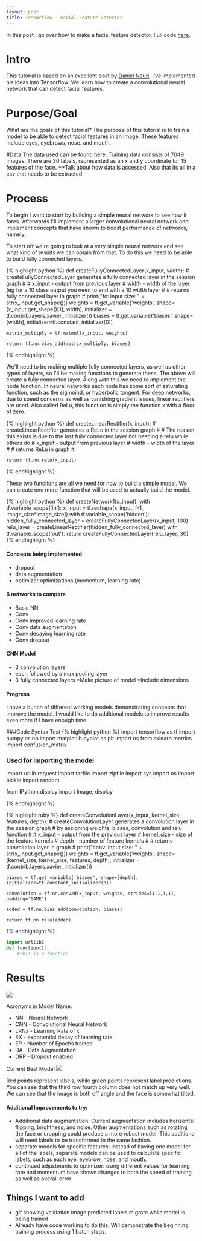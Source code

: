 ```yaml
---
layout: post
title: Tensorflow - Facial Feature Detector
---
```


In this post I go over how to make a facial feature detector. Full code [here](https://github.com/sdeck51/CNNTutorials/blob/master/7.%20FacialFeatureDetection_Tutorial/FaceDetector.ipynb).

# Intro
This tutorial is based on an excellent post by [Daniel Nouri](http://danielnouri.org/notes/2014/12/17/using-convolutional-neural-nets-to-detect-facial-keypoints-tutorial/#dropout). I've implemented his ideas into Tensorflow. We learn how to create a convolutional neural network that can detect facial features.

# Purpose/Goal
What are the goals of this tutorial?
The purpose of this tutorial is to train a model to be able to detect facial features in an image. These features include eyes, eyebrows, nose. and mouth. 

#Data
The data used can be found [here](https://www.kaggle.com/c/facial-keypoints-detection/data). Training data consists of 7049 images. There are 30 labels, represented as an x and y coordinate for 15 features of the face. **Talk about how data is accessed. Also that its all in a csv that needs to be extracted

# Process
To begin I want to start by building a simple neural network to see how it fares. Afterwards I'll implement a larger convolutional neural network and implement concepts that have shown to boost performance of networks, namely:

To start off we're going to look at a very simple neural network and see what kind of results we can obtain from that. To do this we need to be able to build fully connected layers.

{% highlight python %}
def createFullyConnectedLayer(x_input, width):
    # createFullyConnectedLayer generates a fully connected layer in the session graph
    # 
    # x_input - output from previous layer
    # width - width of the layer (eg for a 10 class output you need to end with a 10 width layer
    #
    # returns fully connected layer in graph
    #
    print("fc: input size: " + str(x_input.get_shape()))
    weights = tf.get_variable('weights', shape=[x_input.get_shape()[1], width],
                             initializer = tf.contrib.layers.xavier_initializer())
    biases = tf.get_variable('biases', shape=[width], initializer=tf.constant_initializer(0))
     
    matrix_multiply = tf.matmul(x_input, weights)
    
    return tf.nn.bias_add(matrix_multiply, biases)
{% endhighlight %}

We'll need to be making multiple fully connected layers, as well as other types of layers, so I'll be making functions to generate these. The above will create a fully connected layer. Along with this we need to implement the node function. In neural networks each node has some sort of saturating function, such as the sigmoind, or hyperbolic tangent. For deep networks, due to speed concerns as well as vanishing gradient issues, linear rectifiers are used. Also called ReLu, this function is simply the function x with a floor of zero.

{% highlight python %}
def createLinearRectifier(x_input):
    # createLinearRectifier generates a ReLu in the session graph
    # 
    # The reason this exists is due to the last fully connected layer not needing a relu while others do
    # x_input - output from previous layer
    # width - width of the layer
    #
    # returns ReLu in graph
    # 
    
    return tf.nn.relu(x_input)
{% endhighlight %}

These two functions are all we need for now to build a simple model. We can create one more function that will be used to actually build the model.

{% highlight python %}
def createNetwork1(x_input):
    with tf.variable_scope('in'):
        x_input = tf.reshape(x_input, [-1, image_size*image_size])
    with tf.variable_scope('hidden'):
        hidden_fully_connected_layer = createFullyConnectedLayer(x_input, 100)
        relu_layer = createLinearRectifier(hidden_fully_connected_layer)
    with tf.variable_scope('out'):
        return createFullyConnectedLayer(relu_layer, 30)
{% endhighlight %}


#### Concepts being implemented
- dropout
- data augmentation
- optimizer optimizations (momentum, learning rate)

#### 6 networks to compare
- Basic NN
- Conv
- Conv improved learning rate
- Conv data augmentation
- Conv decaying learning rate
- Conv dropout

#### CNN Model
- 3 convolution layers
- each followed by a max pooling layer
- 3 fully connected layers
*Make picture of model
*Include dimensions

#### Progress
I have a bunch of different working models demonstrating concepts that improve the model. I would like to do additional models to improve results even more if I have enough time.

###Code Syntax Test
{% highlight python %}
import tensorflow as tf
import numpy as np
import matplotlib.pyplot as plt
import os
from sklearn.metrics import confusion_matrix

### Used for importing the model
import urllib.request
import tarfile
import zipfile
import sys
import os
import pickle
import random

from IPython.display import Image, display

{% endhighlight %}

{% highlight ruby %}
def createConvolutionLayer(x_input, kernel_size, features, depth):
    # createConvolutionLayer generates a convolution layer in the session graph
    # by assigning weights, biases, convolution and relu function
    #
    # x_input - output from the previous layer
    # kernel_size - size of the feature kernels
    # depth - number of feature kernels
    #
    # returns convolution layer in graph
    #
    print("conv: input size: " + str(x_input.get_shape()))
    weights = tf.get_variable('weights', shape=[kernel_size, kernel_size, features, depth],
                             initializer = tf.contrib.layers.xavier_initializer())
    
    biases = tf.get_variable('biases', shape=[depth], initializer=tf.constant_initializer(0))
    
    convolution = tf.nn.conv2d(x_input, weights, strides=[1,1,1,1], padding='SAME')
    
    added = tf.nn.bias_add(convolution, biases)
    
    return tf.nn.relu(added)

{% endhighlight %}

```python
import urllib2
def function():
    #This is a function
```


# Results
![](http://i.imgur.com/qMv2z9k.png)

Acronyms in Model Name: 
- NN - Neural Network
- CNN - Convolutional Neural Network
- LRNx - Learning Rate of x
- EX - exponential decay of learning rate
- EP - Number of Epochs trained
- DA - Data Augmentation
- DRP - Dropout enabled

Current Best Model
![](http://i.imgur.com/y1EbHby.png)

Red points represent labels, while green points represent label predictions. You can see that the third row fourth column does not match up very well. We can see that the image is both off angle and the face is somewhat tilted.

####  Additional Improvements to try: 
- Additional data augmentation: Current augmentation includes horizontal flipping, brightness, and noise. Other augmentations such as rotating the face or cropping could produce a more robust model. This additional will need labels to be transformed in the same fashion.
- separate models for specific features: Instead of having one model for all of the labels, separate models can be used to calculate specific labels, such as each eye, eyebrow, nose. and mouth. 
- continued adjustments to optimizer: using different values for learning rate and momentum have shown changes to both the speed of training as well as overall error. 

## Things I want to add
- gif showing validation image predicted labels migrate while model is being trained
- Already have code working to do this. Will demonstrate the beginning training process using 1 batch steps.
